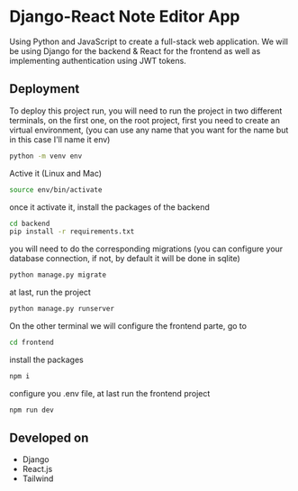 # Django-React Note Editor App

Using Python and JavaScript to create a full-stack web application. We will be using Django for the backend & React for the frontend as well as implementing authentication using JWT tokens.

## Deployment

To deploy this project run, you will need to run the project in two different terminals, on the first one, on the root project, first you need to create an virtual environment, (you can use any name that you want for the name but in this case I'll name it env)

```bash
python -m venv env
```

Active it (Linux and Mac)

```bash
source env/bin/activate
```

once it activate it, install the packages of the backend

```bash
cd backend
pip install -r requirements.txt
```

you will need to do the corresponding migrations (you can configure your database connection, if not, by default it will be done in sqlite)

```bash
python manage.py migrate
```

at last, run the project

```bash
python manage.py runserver
```

On the other terminal we will configure the frontend parte, go to

```bash
cd frontend
```

install the packages

```bash
npm i
```

configure you .env file, at last run the frontend project

```bash
npm run dev
```

## Developed on

- Django
- React.js
- Tailwind
